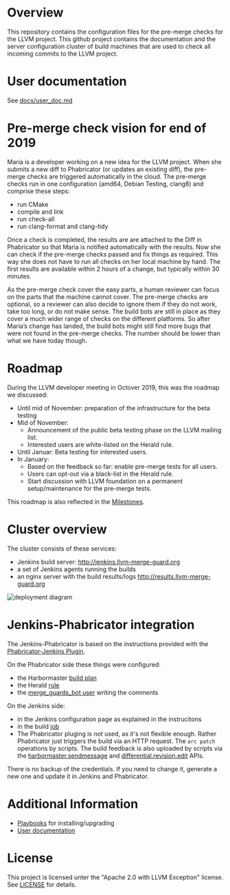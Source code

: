# Overview

This repository contains the configuration files for the pre-merge checks for the LLVM project. This github project contains the documentation and the server configuration cluster of build machines that are used to check all incoming commits to the LLVM project.

# User documentation
See [docs/user_doc.md](docs/user_doc.md)

# Pre-merge check vision for end of 2019
Maria is a developer working on a new idea for the LLVM project. When she submits a new diff to Phabricator (or updates an existing diff), the pre-merge checks are triggered automatically in the cloud. The pre-merge checks run in one configuration (amd64, Debian Testing, clang8) and comprise these steps:

* run CMake
* compile and link
* run check-all
* run clang-format and clang-tidy

Once a check is completed, the results are are attached to the Diff in Phabricator so that Maria is notified automatically with the results. Now she can check if the pre-merge checks passed and fix things as required. This way she does not have to run all checks on her local machine by hand. The first results are available within 2 hours of a change, but typically within 30 minutes.

As the pre-merge check cover the easy parts, a human reviewer can focus on the parts that the machine cannot cover. The pre-merge checks are optional, so a reviewer can also decide to ignore them if they do not work, take too long, or do not make sense. 
The build bots are still in place as they cover a much wider range of checks on the different platforms. So after Maria’s change has landed, the build bots might still find more bugs that were not found in the pre-merge checks. The number should be lower than what we have today though.

# Roadmap

During the LLVM developer meeting in Octover 2019, this was the roadmap we discussed:
* Until mid of November: preparation of the infrastructure for the beta testing
* Mid of November:
  * Announcement of the public beta testing phase on the LLVM mailing list.
  * Interested users are white-listed on the Herald rule.
* Until Januar: Beta testing for interested users.
* In January: 
  * Based on the feedback so far: enable pre-merge tests for all users.
  * Users can opt-out via a black-list in the Herald rule.
  * Start discussion with LLVM foundation on a permanent setup/maintenance for the pre-merge tests.

This roadmap is also reflected in the [Milestones](https://github.com/google/llvm-premerge-checks/milestones?direction=asc&sort=due_date&state=open).

# Cluster overview

The cluster consists of these services:
* Jenkins build server: http://jenkins.llvm-merge-guard.org
* a set of Jenkins agents running the builds
* an nginx server with the build results/logs http://results.llvm-merge-guard.org

![deployment diagram](http://www.plantuml.com/plantuml/proxy?src=https://raw.githubusercontent.com/google/llvm-premerge-checks/master/docs/deployment.plantuml)

# Jenkins-Phabricator integration

The Jenkins-Phabricator is based on the instructions provided with the [Phabricator-Jenkins Plugin](https://github.com/uber/phabricator-jenkins-plugin).

On the Phabricator side these things were configured:
* the Harbormaster [build plan](https://reviews.llvm.org/harbormaster/plan/3/)
* the Herald [rule](https://reviews.llvm.org/H511)
* the [merge_guards_bot user](https://reviews.llvm.org/p/merge_guards_bot/) writing the comments

On the Jenkins side:
* in the Jenkins configuration page as explained in the instrucitons
* in the build [job](http://jenkins.llvm-merge-guard.org/job/Phabricator/)
* The Phabricator pluging is *not* used, as it's not flexible enough. Rather Phabricator just triggers the build via an HTTP request. The `arc patch` operations by scripts. The build feedback is also uploaded by scripts via the [harbormaster.sendmessage](https://secure.phabricator.com/conduit/method/harbormaster.sendmessage/) and [differential.revision.edit](https://secure.phabricator.com/conduit/method/differential.revision.edit/) APIs.

There is no backup of the credentials. If you need to change it, generate a new one and update it in Jenkins and Phabricator.

# Additional Information
* [Playbooks](docs/playbooks.md) for installing/upgrading
* [User documentation](docs/user_doc.md)

# License
This project is licensed unter the "Apache 2.0 with LLVM Exception" license. See [LICENSE](LICENSE) for details.
